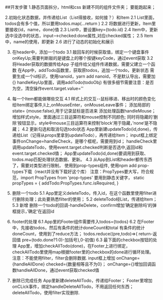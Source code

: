 ##开发步骤
1.静态页面拆分，html和css
    新建不同的组件文件夹；
    要能跑起来；

2.初始化状态数据，并传递给List（List得接收，如何接？）和Item
    2.1 List里面，todos会有多个值，所以要用todos.map(...return <Item/>)
    2.2 将数据进行更新，Item里要接收{id，name，done}值
    2.3 List中，要设置key={todo.id}
    2.4 Item中，更新选中没选中的状态，input——>checked:done属性,对应checked属性；
    2.5 Item中，name的使用，即更新
    2.6 进行了动态的初始化和展示

3. 在header中，添加一个todo
    3.1 敲回车的时候获取值，绑定一个键盘事件onKeyUp;需要判断敲的是键盘上的哪个按键keyCode，通过event获取
    3.2 将Header获取的数据传给App
        子组件给父组件传递数据，需要父建立一个函数
        在App中，addTodo函数里，获取原todos，追加一个todo，更新状态
        需要生成一个id标识，使用nanoid，yarn add nanoid，不是默认导出，需要加{}
        handleKeyUp里面，调用addTodo(todoObj)
        有很多细节需要注意：是否为空，清空操作event.target.value=''
    
4. 每一个Item都能做哪些交互
    4.1 样式上的交互--鼠标移进、移出时的颜色变化
        给Item绑定事件,li上,onMouseEnter，onMouseLeave事件；
        添加局部的state= {mouse:false},用于记录鼠标是否进来
        添加处理函数handleMouse；
        增加样式style，里面通过三目运算符和mouse控制不同颜色;
        同时将隐藏的’删除‘按钮显示，style中mouse三目运算符来控制’block‘用于隐藏，’none‘是不隐藏；
    4.2 更新勾选和取消勾选todo状态
        App里新建updateTodo(id,done)，传递给List（记得从props里拿到updateTodo），再传递给Item；
        input框上绑定事件onChange=handleCheck，是哪个框呢，需要用到id；
        handleCheck里调用updateTodo，使用event.target.checked判断是否选中,返回id和event.target.checked值；
        App里updateTodo(id,done)要调用到获取、todos.map匹配处理状态数据、更新。
    4.3 从App到List和header都传东西了，需要对类型进行限制，
        使用到prop-types组件,    使用npm add prop-types下载（react并没有下载好这个库）
        注意：PropTypes要大写，符合规范，import PropTypes from 'prop-types'
        要用到静态关键字，
            static propTypes = {
            addTodo:PropTypes.func.isRequired,
            }

5. 删除一个todo
    5.1 App里定义deleteTodo，传入id，在这个函数里使用filter进行删除处理；此处要熟悉filter的使用；
    5.2 deleteTodo经List，传递给Item；
    5.3 新增 删除一个todo的回调-handleDelete，confirm增加’确定删除吗‘的弹框提示，’确定‘在返回id

6. footer的处理
    6.1 App里的Footer组件需要传入todos={todos} 
    6.2 在Footer中，先接收todos，然后有条件的统计doneCount和total
        有条件的统计doneCount，使用到了reduce方法；
        todos.reduce((pre,todo)=>{ return-返回值 pre+(todo.done?1:0)-加括号},0-初值)
    6.3 最下面的checkbox按钮的处理
        App里，增加checkAllTodo(done)，在Footer上进行绑定，
            checkAllTodo里使用map根据footer里的checkbox的done进行循环处理。
            注意：不能使用filter，filter会删除数据.
        input框上增加 onChange={handleAllDone} checked={数量相等且不为0}；
        onChange={}增加回调函数handleAllDone，通过event获取checked值

7. 删除已完成任务
    App里新建deleteAllTodo，传递给Footer；
    Footer里增加onCLick事件，绑定handleDeleteAllTodo，不用返回任何东西；
    deleteAllTodo，使用filter实现删除.
